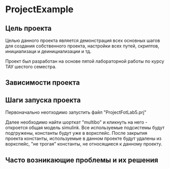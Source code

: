 # ProjectExample 

## Цель проекта

Целью данного проекта является демонстрация всех основных шагов 
для создания собственного проекта, настройки всех путей, скриптов,
инициализаци и деинициализации и тд.

Проект был разработан на основе пятой лабораторной работы по курсу ТАУ 
шестого семестра.

## Зависимости проекта

## Шаги запуска проекта

Первоначально неотходимо запустить файл "ProjectFotLab5.prj"

Далее необходимо найти шорткат "multibo" и кликнуть на него - откроется
общая модель simulink. Все используемые подсистемы будут подгружены, 
константы будут уже в воркспейс. После закрытия проекта константы, 
используемые в данном проекте будут удалены из воркспейс, "не трогая"
константы, не относящиеся к данному проекту.

## Часто возникающие проблемы и их решения